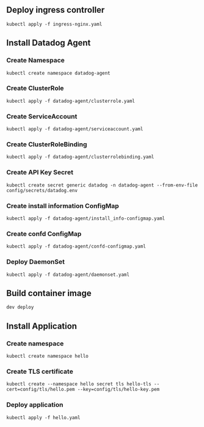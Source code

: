 
## Deploy ingress controller

```
kubectl apply -f ingress-nginx.yaml
```

## Install Datadog Agent

### Create Namespace
```
kubectl create namespace datadog-agent
```

### Create ClusterRole
```
kubectl apply -f datadog-agent/clusterrole.yaml
```

### Create ServiceAccount
```
kubectl apply -f datadog-agent/serviceaccount.yaml
```

### Create ClusterRoleBinding
```
kubectl apply -f datadog-agent/clusterrolebinding.yaml
```

### Create API Key Secret
```
kubectl create secret generic datadog -n datadog-agent --from-env-file config/secrets/datadog.env
```

### Create install information ConfigMap
```
kubectl apply -f datadog-agent/install_info-configmap.yaml
```

### Create confd ConfigMap
```
kubectl apply -f datadog-agent/confd-configmap.yaml
```

### Deploy DaemonSet
```
kubectl apply -f datadog-agent/daemonset.yaml
```

## Build container image
```
dev deploy
```

## Install Application

### Create namespace
```
kubectl create namespace hello
```

### Create TLS certificate
```
kubectl create --namespace hello secret tls hello-tls --cert=config/tls/hello.pem --key=config/tls/hello-key.pem
```

### Deploy application
```
kubectl apply -f hello.yaml
```
